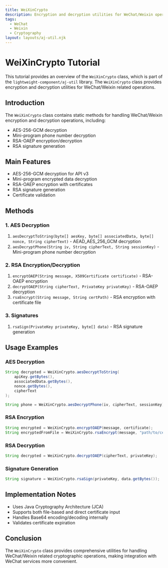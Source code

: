 ```yaml
---
title: WeiXinCrypto
description: Encryption and decryption utilities for WeChat/Weixin operations
tags:
  - WeChat
  - Weixin
  - Cryptography
layout: layouts/aj-util.njk
---
```


# WeiXinCrypto Tutorial

This tutorial provides an overview of the `WeiXinCrypto` class, which is part of the `lightweight-component/aj-util` library. The `WeiXinCrypto` class provides encryption and decryption utilities for WeChat/Weixin related operations.

## Introduction

The `WeiXinCrypto` class contains static methods for handling WeChat/Weixin encryption and decryption operations, including:

- AES-256-GCM decryption
- Mini-program phone number decryption
- RSA-OAEP encryption/decryption
- RSA signature generation

## Main Features

- AES-256-GCM decryption for API v3
- Mini-program encrypted data decryption
- RSA-OAEP encryption with certificates
- RSA signature generation
- Certificate validation

## Methods

### 1. AES Decryption

1. `aesDecryptToString(byte[] aesKey, byte[] associatedData, byte[] nonce, String cipherText)` - AEAD_AES_256_GCM decryption
2. `aesDecryptPhone(String iv, String cipherText, String sessionKey)` - Mini-program phone number decryption

### 2. RSA Encryption/Decryption

1. `encryptOAEP(String message, X509Certificate certificate)` - RSA-OAEP encryption
2. `decryptOAEP(String cipherText, PrivateKey privateKey)` - RSA-OAEP decryption
3. `rsaEncrypt(String message, String certPath)` - RSA encryption with certificate file

### 3. Signatures

1. `rsaSign(PrivateKey privateKey, byte[] data)` - RSA signature generation

## Usage Examples

### AES Decryption
```java
String decrypted = WeiXinCrypto.aesDecryptToString(
    apiKey.getBytes(), 
    associatedData.getBytes(),
    nonce.getBytes(),
    cipherText
);

String phone = WeiXinCrypto.aesDecryptPhone(iv, cipherText, sessionKey);
```

### RSA Encryption
```java
String encrypted = WeiXinCrypto.encryptOAEP(message, certificate);
String encryptedFromFile = WeiXinCrypto.rsaEncrypt(message, "path/to/cert.pem");
```

### RSA Decryption
```java
String decrypted = WeiXinCrypto.decryptOAEP(cipherText, privateKey);
```

### Signature Generation
```java
String signature = WeiXinCrypto.rsaSign(privateKey, data.getBytes());
```

## Implementation Notes

- Uses Java Cryptography Architecture (JCA)
- Supports both file-based and direct certificate input
- Handles Base64 encoding/decoding internally
- Validates certificate expiration

## Conclusion

The `WeiXinCrypto` class provides comprehensive utilities for handling WeChat/Weixin related cryptographic operations, making integration with WeChat services more convenient.